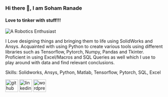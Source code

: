 ### Hi there 👋, I am Soham Ranade
#### Love to tinker with stuff!!!
![A Robotics Enthusiast](https://github.com/sohamranade/sohamranade.github.io/blob/main/assets/css/Selfie4.JPG)

I Love designing things and bringing them to life using SolidWorks and Ansys. Acquainted with using Python to create various tools using different libraries such as Tensorflow, Pytorch, Numpy, Pandas and Tkinter. Proficient in using Excel/Macros and SQL Queries as well which I use to play around with data and find relevant conclusions.

Skills: Solidworks, Ansys, Python, Matlab, Tensorflow, Pytorch, SQL, Excel



[<img src='https://cdn.jsdelivr.net/npm/simple-icons@3.0.1/icons/github.svg' alt='github' height='40'>](https://sohamranade.github.io/)  [<img src='https://cdn.jsdelivr.net/npm/simple-icons@3.0.1/icons/linkedin.svg' alt='linkedin' height='40'>](https://www.linkedin.com/in/soham-ranade/)  [<img src='https://cdn.jsdelivr.net/npm/simple-icons@3.0.1/icons/wordpress.svg' alt='wordpress' height='40'>](https://myeverydayrantsblog.wordpress.com/)  

